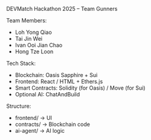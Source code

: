 DEVMatch Hackathon 2025 – Team Gunners

Team Members:
- Loh Yong Qiao
- Tai Jin Wei
- Ivan Ooi Jian Chao
- Hong Tze Loon

Tech Stack:
- Blockchain: Oasis Sapphire + Sui
- Frontend: React / HTML + Ethers.js
- Smart Contracts: Solidity (for Oasis) / Move (for Sui)
- Optional AI: ChatAndBuild

Structure:
- frontend/ → UI
- contracts/ → Blockchain code
- ai-agent/ → AI logic

